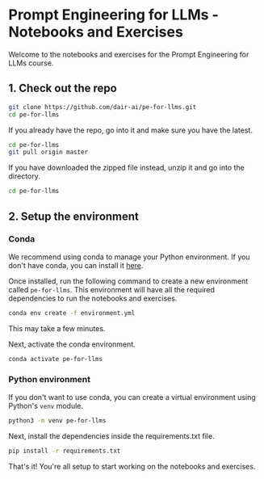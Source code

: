 # Prompt Engineering for LLMs - Notebooks and Exercises

Welcome to the notebooks and exercises for the Prompt Engineering for LLMs course.

## 1. Check out the repo

```sh
git clone https://github.com/dair-ai/pe-for-llms.git
cd pe-for-llms
```

If you already have the repo, go into it and make sure you have the latest.

```sh
cd pe-for-llms
git pull origin master
```

If you have downloaded the zipped file instead, unzip it and go into the directory.

```sh
cd pe-for-llms
```

## 2. Setup the environment

### Conda

We recommend using conda to manage your Python environment. If you don't have conda, you can install it [here](https://docs.conda.io/projects/conda/en/latest/user-guide/install/).

Once installed, run the following command to create a new environment called `pe-for-llms`. This environment will have all the required dependencies to run the notebooks and exercises.

```sh
conda env create -f environment.yml
```

This may take a few minutes. 

Next, activate the conda environment.

```sh
conda activate pe-for-llms
```

### Python environment

If you don't want to use conda, you can create a virtual environment using Python's `venv` module.

```sh
python3 -m venv pe-for-llms
```

Next, install the dependencies inside the requirements.txt file.

```sh
pip install -r requirements.txt
```

That's it! You're all setup to start working on the notebooks and exercises.